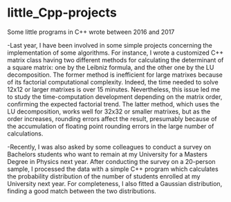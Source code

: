 # little_Cpp-projects
Some little programs in C++ wrote between 2016 and 2017

-Last year, I have been involved in some simple projects concerning the
implementation of some algorithms. For instance, I wrote a customized C++ matrix
class having two different methods for calculating the determinant of a square
matrix: one by the Leibniz formula, and the other one by the LU decomposition.
The former method is inefficient for large matrixes because of its factorial
computational complexity. Indeed, the time needed to solve 12x12 or larger
matrixes is over 15 minutes. Nevertheless, this issue led me to study the
time-computation development depending on the matrix order, confirming the
expected factorial trend.
The latter method, which uses the LU decomposition, works well for 32x32 or
smaller matrixes, but as the order increases, rounding errors affect the result,
presumably because of the accumulation of floating point rounding errors in the
large number of calculations.

-Recently, I was also asked by some colleagues to conduct a survey on Bachelors
students who want to remain at my University for a Masters Degree in Physics next
year. After conducting the survey on a 20-person sample, I processed the data with
a simple C++ program which calculates the probability distribution of the number of
students enrolled at my University next year. For completeness, I also fitted a
Gaussian distribution, finding a good match between the two distributions.

